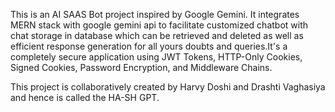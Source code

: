 This is an AI SAAS Bot project inspired by Google Gemini. It integrates MERN stack with google gemini api to facilitate customized chatbot with chat storage in database which can be retrieved and deleted as well as efficient response generation for all yours doubts and queries.It's a completely secure application using JWT Tokens, HTTP-Only Cookies, Signed Cookies, Password Encryption, and Middleware Chains.

This project is collaboratively created by Harvy Doshi and Drashti Vaghasiya and hence is called the HA-SH GPT.
